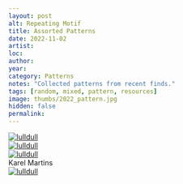```yaml
---
layout: post
alt: Repeating Motif
title: Assorted Patterns
date: 2022-11-02
artist: 
loc: 
author: 
year: 
category: Patterns
notes: "Collected patterns from recent finds."
tags: [random, mixed, pattern, resources]
image: thumbs/2022_pattern.jpg
hidden: false
permalink:
---
```





<div class="post_image">
	<a href="{{ site.baseurl }}/images/posts/2022_pattern/001.jpg" target="_blank">
	<img src="{{ site.baseurl }}/images/posts/2022_pattern/001.jpg" alt="lulldull"></a>
</div>

<div class="post_image">
	<a href="{{ site.baseurl }}/images/posts/2022_pattern/002.jpg" target="_blank">
	<img src="{{ site.baseurl }}/images/posts/2022_pattern/002.jpg" alt="lulldull"></a>
</div>

<div class="post_image">
	<a href="{{ site.baseurl }}/images/posts/2022_pattern/003.jpg" target="_blank">
	<img src="{{ site.baseurl }}/images/posts/2022_pattern/003.jpg" alt="lulldull"></a>
</div>

<div class="image_caption">
Karel Martins
</div>

<div class="post_image">
	<a href="{{ site.baseurl }}/images/posts/2022_pattern/004.jpg" target="_blank">
	<img src="{{ site.baseurl }}/images/posts/2022_pattern/004.jpg" alt="lulldull"></a>
</div>
